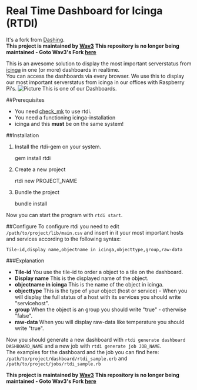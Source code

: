 # Real Time Dashboard for Icinga (RTDI)

It's a fork from [Dashing](http://github.com/Shopify/dashing).  
**This project is maintained by [Wav3](https://github.com/Wav3/rtdi)**
**This repository is no longer being maintained - Goto Wav3's Fork [here](https://github.com/Wav3/rtdi)**


This is an awesome solution to display the most important serverstatus from [icinga](http://icinga.org) in one (or more) dashboards in realtime.  
You can access the dashboards via every browser.
We use this to display our most important serverstatus from icinga in our offices with Raspberry Pi's.
![Picture](http://blog.kroegerj.de/content/images/2014/11/Dashing.png)
This is one of our Dashboards.

##Prerequisites
- You need [check_mk](http://mathias-kettner.de/checkmk_livestatus.html) to use rtdi.
- You need a functioning icinga-installation
- icinga and this **must** be on the same system!

##Installation
1. Install the rtdi-gem on your system.  


    gem install rtdi

2. Create a new project


    rtdi new PROJECT_NAME

3. Bundle the project


    bundle install

Now you can start the program with `rtdi start`.

##Configure
To configure rtdi you need to edit `/path/to/project/lib/main.csv` and insert in it your most important hosts and services according to the following syntax:

    Tile-id,display name,objectname in icinga,objecttype,group,raw-data

###Explanation
- **Tile-id** You use the tile-id to order a object to a tile on the dashboard.  
- **Display name** This is the displayed name of the object.  
- **objectname in icinga** This is the name of the object in icinga.  
- **objecttype** This is the type of your object (host or service) - When you will display the full status of a host with its services you should write "servicehost".  
- **group** When the object is an group you should write "true" - otherwise "false".  
- **raw-data** When you will display raw-data like temperature you should write "true".  

Now you should generate a new dashboard with `rtdi generate dashboard DASHBOARD_NAME` and a new job with `rtdi generate job JOB_NAME`.  
The examples for the dashboard and the job you can find here: `/path/to/project/dashboard/rtdi_sample.erb` and `/path/to/project/jobs/rtdi_sample.rb`

**This project is maintained by [Wav3](https://github.com/Wav3/rtdi)**
**This repository is no longer being maintained - Goto Wav3's Fork [here](https://github.com/Wav3/rtdi)**
